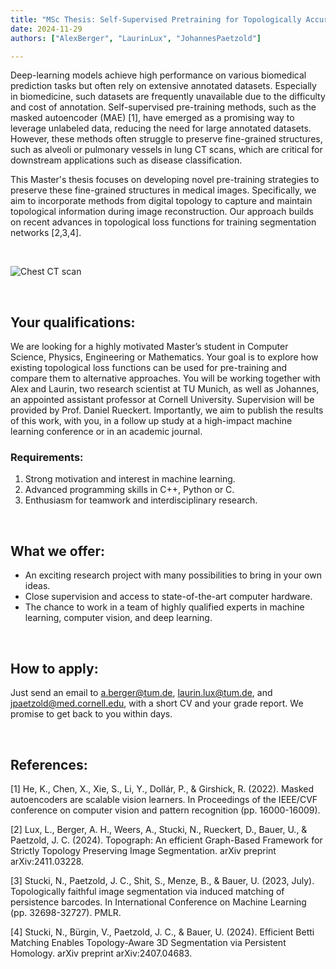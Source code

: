 ```yaml
---
title: "MSc Thesis: Self-Supervised Pretraining for Topologically Accurate Medical Imaging"
date: 2024-11-29
authors: ["AlexBerger", "LaurinLux", "JohannesPaetzold"]

---
```


Deep-learning models achieve high performance on various biomedical prediction tasks but often rely on extensive annotated datasets. Especially in biomedicine, such datasets are frequently unavailable due to the difficulty and cost of annotation. Self-supervised pre-training methods, such as the masked autoencoder (MAE) [1], have emerged as a promising way to leverage unlabeled data, reducing the need for large annotated datasets. However, these methods often struggle to preserve fine-grained structures, such as alveoli or pulmonary vessels in lung CT scans, which are critical for downstream applications such as disease classification.

This Master's thesis focuses on developing novel pre-training strategies to preserve these fine-grained structures in medical images. Specifically, we aim to incorporate methods from digital topology to capture and maintain topological information during image reconstruction. Our approach builds on recent advances in topological loss functions for training segmentation networks [2,3,4].

<br/>

![Chest CT scan](https://www.melbourneradiology.com.au/wp-content/uploads/2021/06/CT-CHEST-0002-1024x1012.jpg)

<br/>

## Your qualifications:

We are looking for a highly motivated Master’s student in Computer Science, Physics, Engineering or Mathematics. Your goal is to explore how existing topological loss functions can be used for pre-training and compare them to alternative approaches. You will be working together with Alex and Laurin, two research scientist at TU Munich, as well as Johannes, an appointed assistant professor at Cornell University. Supervision will be provided by Prof. Daniel Rueckert.  Importantly, we aim to publish the results of this work, with you, in a follow up study at a high-impact machine learning conference or in an academic journal. 

### Requirements:

1. Strong motivation and interest in machine learning.
2. Advanced programming skills in C++, Python or C.
3. Enthusiasm for teamwork and interdisciplinary research.

<br/>

## What we offer:

- An exciting research project with many possibilities to bring in your own ideas.
- Close supervision and access to state-of-the-art computer hardware.
- The chance to work in a team of highly qualified experts in machine learning, computer vision, and deep learning.

<br/>

## How to apply:

Just send an email to a.berger@tum.de, laurin.lux@tum.de, and jpaetzold@med.cornell.edu, with a short CV and your grade report. We promise to get back to you within days.

<br/>



## References:

[1] He, K., Chen, X., Xie, S., Li, Y., Dollár, P., & Girshick, R. (2022). Masked autoencoders are scalable vision learners. In Proceedings of the IEEE/CVF conference on computer vision and pattern recognition (pp. 16000-16009).

[2] Lux, L., Berger, A. H., Weers, A., Stucki, N., Rueckert, D., Bauer, U., & Paetzold, J. C. (2024). Topograph: An efficient Graph-Based Framework for Strictly Topology Preserving Image Segmentation. arXiv preprint arXiv:2411.03228.

[3] Stucki, N., Paetzold, J. C., Shit, S., Menze, B., & Bauer, U. (2023, July). Topologically faithful image segmentation via induced matching of persistence barcodes. In International Conference on Machine Learning (pp. 32698-32727). PMLR.

[4] Stucki, N., Bürgin, V., Paetzold, J. C., & Bauer, U. (2024). Efficient Betti Matching Enables Topology-Aware 3D Segmentation via Persistent Homology. arXiv preprint arXiv:2407.04683.

<br/>

